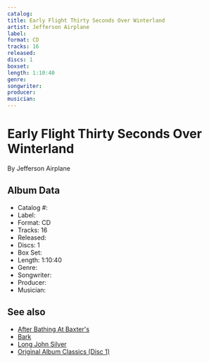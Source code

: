 ```yaml
---
catalog: 
title: Early Flight Thirty Seconds Over Winterland
artist: Jefferson Airplane
label: 
format: CD
tracks: 16
released: 
discs: 1
boxset: 
length: 1:10:40
genre: 
songwriter: 
producer: 
musician: 
---
```


# Early Flight Thirty Seconds Over Winterland

By Jefferson Airplane

## Album Data

- Catalog #: 
- Label: 
- Format: CD
- Tracks: 16
- Released: 
- Discs: 1
- Box Set: 
- Length: 1:10:40
- Genre: 
- Songwriter: 
- Producer: 
- Musician: 


## See also

- [After Bathing At Baxter's](After_Bathing_At_Baxters.md)
- [Bark](Bark.md)
- [Long John Silver](Long_John_Silver.md)
- [Original Album Classics (Disc 1)](Original_Album_Classics_Disc_1.md)
